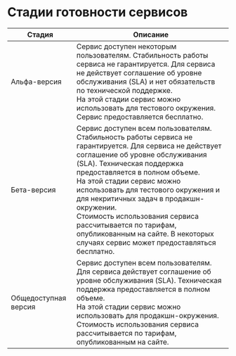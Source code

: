# Стадии готовности сервисов

Стадия | Описание 
----- | -----
Альфа-версия | Сервис доступен некоторым пользователям. Стабильность работы сервиса не гарантируется. Для сервиса не действует соглашение об уровне обслуживания (SLA) и нет обязательств по технической поддержке.<br/>На этой стадии сервис можно использовать для тестового окружения.<br/>Сервис предоставляется бесплатно.
Бета-версия | Сервис доступен всем пользователям. Стабильность работы сервиса не гарантируется. Для сервиса не действует соглашение об уровне обслуживания (SLA). Техническая поддержка предоставляется в полном объеме.<br/>На этой стадии сервис можно использовать для тестового окружения и для некритичных задач в продакшн-окружении.<br/>Стоимость использования сервиса рассчитывается по тарифам, опубликованным на сайте. В некоторых случаях сервис может предоставляться бесплатно.
Общедоступная версия | Сервис доступен всем пользователям. Для сервиса действует соглашение об уровне обслуживания (SLA). Техническая поддержка предоставляется в полном объеме.<br/>На этой стадии сервис можно использовать для продакшн-окружения.<br/>Стоимость использования сервиса рассчитывается по тарифам, опубликованным на сайте.
